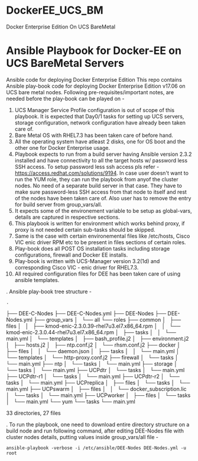 # DockerEE_UCS_BM
Docker Enterprise Edition On UCS BareMetal
# Ansible Playbook for Docker-EE on UCS BareMetal Servers
Ansible code for deploying Docker Enterprise Edition
This repo contains Ansible play-book code for deploying Docker Enterprise Edition v17.06 on UCS bare metal nodes. Following pre-requisites/important notes, are needed before the play-book can be played on -

  1. UCS Manager Service Profile configuration is out of scope of this playbook. It is expected that Day0/1 tasks for setting up UCS servers, storage configuration, network configuration have already been taken care of. 
  2. Bare Metal OS with RHEL7.3 has been taken care of before hand.
  3. All the operating system have atleast 2 disks, one for OS boot and the other one for Docker Enterprise usage.
  4. Playbook expects to run from a build server having Ansible version 2.3.2 installed and have connectivity to all the target hosts w/ password less SSH access. To setup password less ssh access pls refer - https://access.redhat.com/solutions/9194. In case user doesn't want to run the YUM role, they can run the playbook from anyof the cluster nodes. No need of a separate build server in that case. They have to make sure password-less SSH access from that node to itself and rest of the nodes have been taken care of. Also user has to remove the entry for build server from group_vars/all.
  5. It expects some of the environement variable to be setup as global-vars, details are captured in respective sections.
  6. This playbook is written for environment which works behind proxy, if proxy is not needed certain sub-tasks should be skipped.
  7. Same is the case with certain environemental files like /etc/hosts, Cisco VIC enic driver RPM etc to be present in files sections of certain roles.
  8. Play-book does all POST OS installation tasks including storage configurations, firewall and Docker EE installs. 
  9. Play-book is written with UCS-Manager version 3.2(1d) and corresponding Cisco VIC - enic driver for RHEL7.3.
  10. All required configuration files for DEE has been taken care of using ansible templates. 
  
  
. Ansible play-book tree structure -

	.
├── DEE-C-Nodes
├── DEE-C-Nodes.yml
├── DEE-Nodes
├── DEE-Nodes.yml
├── group_vars
│   └── all
└── roles
    ├── common
    │   ├── files
    │   │   ├── kmod-enic-2.3.0.39-rhel7u3.el7.x86_64.rpm
    │   │   └── kmod-enic-2.3.0.44-rhel7u3.el7.x86_64.rpm
    │   ├── tasks
    │   │   └── main.yml
    │   └── templates
    │       ├── bash_profile.j2
    │       ├── environment.j2
    │       ├── hosts.j2
    │       ├── ntp.conf.j2
    │       └── rhsm.conf.j2
    ├── docker
    │   ├── files
    │   │   └── daemon.json
    │   ├── tasks
    │   │   └── main.yml
    │   └── templates
    │       └── http-proxy.conf.j2
    ├── firewall
    │   └── tasks
    │       └── main.yml
    ├── ntp
    │   └── tasks
    │       └── main.yml
    ├── storage
    │   └── tasks
    │       └── main.yml
    ├── UCPdtr
    │   └── tasks
    │       └── main.yml
    ├── UCPdtr-r1
    │   └── tasks
    │       └── main.yml
    ├── UCPdtr-r2
    │   └── tasks
    │       └── main.yml
    ├── UCPreplica
    │   ├── files
    │   └── tasks
    │       └── main.yml
    ├── UCPswarm
    │   ├── files
    │   │   └── docker_subscription.lic
    │   └── tasks
    │       └── main.yml
    ├── UCPworker
    │   ├── files
    │   └── tasks
    │       └── main.yml
    └── yum
        └── tasks
            └── main.yml

33 directories, 27 files

. To run the playbook, one need to download entire directory structure on a build node and run following command, after editing DEE-Nodes file with cluster nodes details, putting values inside group_vars/all file -

  `ansible-playbook -verbose -i /etc/ansible/DEE-Nodes DEE-Nodes.yml -u root` 
